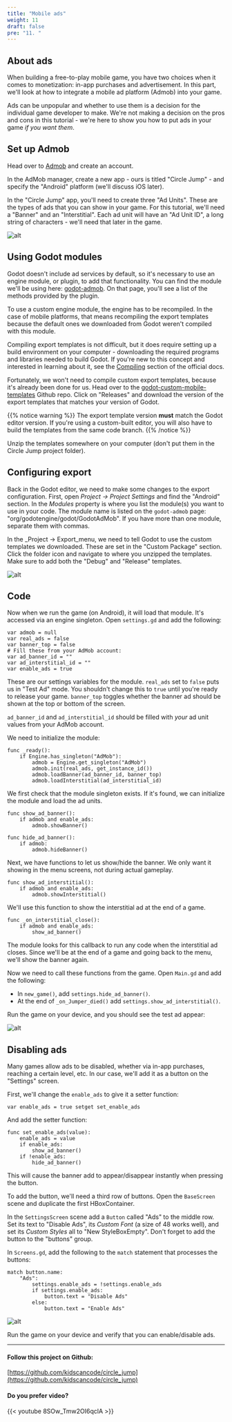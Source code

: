 ```yaml
---
title: "Mobile ads"
weight: 11
draft: false
pre: "11. "
---
```


## About ads

When building a free-to-play mobile game, you have two choices when it comes to monetization: in-app purchases and advertisement. In this part, we'll look at how to integrate a mobile ad platform (Admob) into your game.

Ads can be unpopular and whether to use them is a decision for the individual game developer to make. We're not making a decision on the pros and cons in this tutorial - we're here to show you how to put ads in your game *if you want them*.

## Set up Admob

Head over to [Admob](https://www.admob.com/) and create an account.

In the AdMob manager, create a new app - ours is titled "Circle Jump" - and specify the "Android" platform (we'll discuss iOS later).

In the "Circle Jump" app, you'll need to create three "Ad Units". These are the types of ads that you can show in your game. For this tutorial, we'll need a "Banner" and an "Interstitial". Each ad unit will have an "Ad Unit ID", a long string of characters - we'll need that later in the game.

![alt](/3.x/img/cj_11_01.png)

## Using Godot modules

Godot doesn't include ad services by default, so it's necessary to use an engine module, or plugin, to add that functionality. You can find the module we'll be using here: [godot-admob](https://github.com/kloder-games/godot-admob).
On that page, you'll see a list of the methods provided by the plugin.

To use a custom engine module, the engine has to be recompiled. In the case of mobile platforms, that means recompiling the export templates because the default ones we downloaded from Godot weren't compiled with this module.

Compiling export templates is not difficult, but it does require setting up a build environment on your computer - downloading the required programs and libraries needed to build Godot. If you're new to this concept and interested in learning about it, see the [Compiling](https://docs.godotengine.org/en/latest/development/compiling/introduction_to_the_buildsystem.html) section of the official docs.

Fortunately, we won't need to compile custom export templates, because it's already been done for us. Head over to the [godot-custom-mobile-templates](https://github.com/Shin-NiL/godot-custom-mobile-template) Github repo. Click on "Releases" and download the version of the export templates that matches your version of Godot.

{{% notice warning %}}
The export template version **must** match the Godot editor version. If you're using a custom-built editor, you will also have to build the templates from the same code branch.
{{% /notice %}}

Unzip the templates somewhere on your computer (don't put them in the Circle Jump project folder).

## Configuring export

Back in the Godot editor, we need to make some changes to the export configuration. First, open _Project -> Project Settings_ and find the "Android" section. In the _Modules_ property is where you list the module(s) you want to use in your code. The module name is listed on the `godot-admob` page: "org/godotengine/godot/GodotAdMob". If you have more than one module, separate them with commas.

In the _Project -> Export_menu, we need to tell Godot to use the custom templates we downloaded. These are set in the "Custom Package" section. Click the folder icon and navigate to where you unzipped the templates. Make sure to add both the "Debug" and "Release" templates.

![alt](/3.x/img/cj_11_02.png)

## Code

Now when we run the game (on Android), it will load that module. It's accessed via an engine singleton. Open `settings.gd` and add the following:

```gdscript
var admob = null
var real_ads = false
var banner_top = false
# Fill these from your AdMob account:
var ad_banner_id = ""
var ad_interstitial_id = ""
var enable_ads = true
```

These are our settings variables for the module. `real_ads` set to `false` puts us in "Test Ad" mode. You shouldn't change this to `true` until you're ready to release your game. `banner_top` toggles whether the banner ad should be shown at the top or bottom of the screen.

`ad_banner_id` and `ad_interstitial_id` should be filled with _your_ ad unit values from your AdMob account.

We need to initialize the module:

```gdscript
func _ready():
    if Engine.has_singleton("AdMob"):
        admob = Engine.get_singleton("AdMob")
        admob.init(real_ads, get_instance_id())
        admob.loadBanner(ad_banner_id, banner_top)
        admob.loadInterstitial(ad_interstitial_id)
```

We first check that the module singleton exists. If it's found, we can initialize the module and load the ad units.

```gdscript
func show_ad_banner():
    if admob and enable_ads:
        admob.showBanner()

func hide_ad_banner():
    if admob:
        admob.hideBanner()
```

Next, we have functions to let us show/hide the banner. We only want it showing in the menu screens, not during actual gameplay.

```gdscript
func show_ad_interstitial():
    if admob and enable_ads:
        admob.showInterstitial()
```

We'll use this function to show the interstitial ad at the end of a game.

```gdscript
func _on_interstitial_close():
    if admob and enable_ads:
        show_ad_banner()
```

The module looks for this callback to run any code when the interstitial ad closes. Since we'll be at the end of a game and going back to the menu, we'll show the banner again.

Now we need to call these functions from the game. Open `Main.gd` and add the following:

- In `new_game()`, add `settings.hide_ad_banner()`.
- At the end of `_on_Jumper_died()` add `settings.show_ad_interstitial()`.

Run the game on your device, and you should see the test ad appear:

![alt](/3.x/img/cj_11_03.jpg)

## Disabling ads

Many games allow ads to be disabled, whether via in-app purchases, reaching a certain level, etc. In our case, we'll add it as a button on the "Settings" screen.

First, we'll change the `enable_ads` to give it a setter function:

```gdscript
var enable_ads = true setget set_enable_ads
```
And add the setter function:

```gdscript
func set_enable_ads(value):
    enable_ads = value
    if enable_ads:
        show_ad_banner()
    if !enable_ads:
        hide_ad_banner()
```

This will cause the banner add to appear/disappear instantly when pressing the button.

To add the button, we'll need a third row of buttons. Open the `BaseScreen` scene and duplicate the first HBoxContainer.

In the `SettingsScreen` scene add a `Button` called "Ads" to the middle row. Set its text to "Disable Ads", its _Custom Font_ (a size of 48 works well), and set its _Custom Styles_ all to "New StyleBoxEmpty". Don't forget to add the button to the "buttons" group.

In `Screens.gd`, add the following to the `match` statement that processes the buttons:

```gdscript
match button.name:
    "Ads":
        settings.enable_ads = !settings.enable_ads
        if settings.enable_ads:
            button.text = "Disable Ads"
        else:
            button.text = "Enable Ads"
```

![alt](/3.x/img/cj_11_04.png)

Run the game on your device and verify that you can enable/disable ads.

----------

#### Follow this project on Github:

[https://github.com/kidscancode/circle_jump](https://github.com/kidscancode/circle_jump)

#### Do you prefer video?

{{< youtube 8SOw_Tmw2OI6qclA >}}

